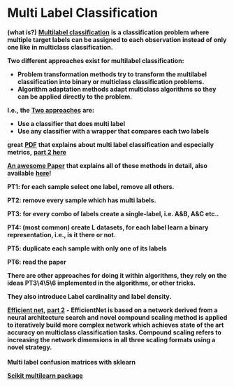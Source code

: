 # Multi Label Classification

**(what is?)** [**Multilabel classification**](https://mlr-org.github.io/mlr-tutorial/devel/html/multilabel/index.html) **is a classification problem where multiple target labels can be assigned to each observation instead of only one like in multiclass classification.**

**Two different approaches exist for multilabel classification:**

* &#x20;**Problem transformation methods try to transform the multilabel classification into binary or multiclass classification problems.**&#x20;
* **Algorithm adaptation methods adapt multiclass algorithms so they can be applied directly to the problem.**

**I.e., the** [**Two approaches**](https://mlr-org.github.io/mlr-tutorial/devel/html/multilabel/index.html) **are:**&#x20;

* **Use a classifier that does multi label**
* **Use any classifier with a wrapper that compares each two labels**

**great** [**PDF**](https://users.ics.aalto.fi/jesse/talks/Multilabel-Part01.pdf) **that explains about multi label classification and especially metrics,** [**part 2 here**](https://users.ics.aalto.fi/jesse/talks/Multilabel-Part02.pdf)

[**An awesome Paper**](http://citeseerx.ist.psu.edu/viewdoc/download?doi=10.1.1.104.9401\&rep=rep1\&type=pdf) **that explains all of these methods in detail, also available** [**here**](https://www.researchgate.net/publication/273859036\_Multi-Label\_Classification\_An\_Overview)**!**

**PT1: for each sample select one label, remove all others.**

**PT2: remove every sample which has multi labels.**

**PT3: for every combo of labels create a single-label, i.e. A\&B, A\&C etc..**

**PT4: (most common) create L datasets, for each label learn a binary representation, i.e., is it there or not.**

**PT5: duplicate each sample with only one of its labels**

**PT6: read the paper**

**There are other approaches for doing it within algorithms, they rely on the ideas PT3\4\5\6 implemented in the algorithms, or other tricks.**

**They also introduce Label cardinality and label density.**

[**Efficient net**](https://medium.com/gumgum-tech/multi-label-classification-for-threat-detection-part-1-60318b90ce11)**,** [**part 2**](https://medium.com/gumgum-tech/multi-label-image-classifier-for-threat-detection-with-fp16-inference-part-2-40fe0f9a93b3) **- EfficientNet is based on a network derived from a neural architecture search and novel compound scaling method is applied to iteratively build more complex network which achieves state of the art accuracy on multiclass classification tasks. Compound scaling refers to increasing the network dimensions in all three scaling formats using a novel strategy.**\
\
**Multi label confusion matrices with sklearn**&#x20;

[ **Scikit multilearn package**](http://scikit.ml/index.html)

